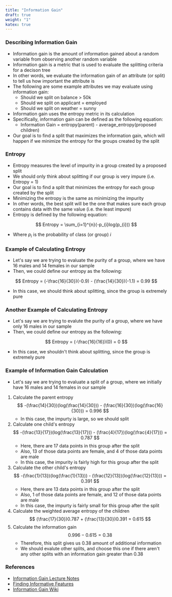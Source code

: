 ```yaml
---
title: "Information Gain"
draft: true
weight: "1"
katex: true
---
```


### Describing Information Gain
- Information gain is the amount of information gained about a random variable from observing another random variable
- Information gain is a metric that is used to evaluate the splitting criteria for a decison tree
- In other words, we evaluate the information gain of an attribute (or split) to tell us how important the attribute is
- The following are some example attributes we may evaluate using information gain:
	- Should we split on balance > 50k
	- Should we split on applicant = employed
	- Should we split on weather = sunny
- Information gain uses the entropy metric in its calculation
- Specifically, information gain can be defined as the following equation:
	- Information Gain = entropy(parent) - average_entropy(proposed children)
- Our goal is to find a split that maximizes the information gain, which will happen if we minimize the entropy for the groups created by the split

### Entropy
- Entropy measures the level of impurity in a group created by a proposed split
- We should only think about splitting if our group is very impure (i.e. Entropy = 1)
- Our goal is to find a split that minimizes the entropy for each group created by the split
- Minimizing the entropy is the same as minimizing the impurity
- In other words, the best split will be the one that makes sure each group contains data with the same value (i.e. the least impure)
- Entropy is defined by the following equation:

$$ Entropy = \sum_{i=1}^{n}(-p_{i}log(p_{i})) $$

- Where $p_{i}$ is the probability of class (or group) $i$

### Example of Calculating Entropy
- Let's say we are trying to evaluate the purity of a group, where we have 16 males and 14 females in our sample
- Then, we could define our entropy as the following:

$$ Entropy = (-\frac{16}{30})(-0.9) - (\frac{14}{30})(-1.1) = 0.99 $$

- In this case, we should think about splitting, since the group is extremely pure

### Another Example of Calculating Entropy
- Let's say we are trying to evalute the purity of a group, where we have only 16 males in our sample
- Then, we could define our entropy as the following:

$$ Entropy = (-\frac{16}{16})(0) = 0 $$

- In this case, we shouldn't think about splitting, since the group is extremely pure

### Example of Information Gain Calculation
- Let's say we are trying to evaluate a split of a group, where we initially have 16 males and 14 females in our sample
1. Calculate the parent entropy
	$$ -(\frac{14}{30})(log(\frac{14}{30})) - (\frac{16}{30})(log(\frac{16}{30})) = 0.996 $$
	- In this case, the impurty is large, so we should split
2. Calculate one child's entropy
	$$ -(\frac{13}{17})(log(\frac{13}{17})) - (\frac{4}{17})(log(\frac{4}{17})) = 0.787 $$
	- Here, there are $17$ data points in this group after the split
	- Also, $13$ of those data points are female, and $4$ of those data points are male
	- In this case, the impurity is fairly high for this group after the split
3. Calculate the other child's entropy
	$$ -(\frac{1}{13})(log(\frac{1}{13})) - (\frac{12}{13})(log(\frac{12}{13})) = 0.391 $$
	- Here, there are $13$ data points in this group after the split
	- Also, $1$ of those data points are female, and $12$ of those data points are male
	- In this case, the impurty is fairly small for this group after the split
4. Calculate the weighted average entropy of the children
	$$ (\frac{17}{30})0.787 + (\frac{13}{30})0.391 = 0.615 $$
5. Calculate the information gain
	$$ 0.996 - 0.615 = 0.38 $$
	- Therefore, this split gives us $0.38$ amount of additional information
	- We should evalute other splits, and choose this one if there aren't any other splits with an information gain greater than $0.38$

### References
- [Information Gain Lecture Notes](https://homes.cs.washington.edu/~shapiro/EE596/notes/InfoGain.pdf)
- [Finding Informative Features](https://www.stat.cmu.edu/~cshalizi/350/2008/lectures/05/lecture-05.pdf)
- [Information Gain Wiki](https://en.wikipedia.org/wiki/Information_gain_in_decision_trees)
